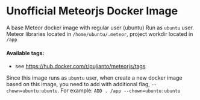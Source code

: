 # Unofficial Meteorjs Docker Image

A base Meteor docker image with regular user (ubuntu)
Run as `ubuntu` user. Meteor libraries located in `/home/ubuntu/.meteor`, project workdir located in `/app` 

#### Available tags:
- see https://hub.docker.com/r/pujianto/meteorjs/tags

Since this image runs as `ubuntu` user, when create a new docker image based on this image, you need to add with additional flag, `--chown=ubuntu:ubuntu`.
For example: `ADD . /app --chown=ubuntu:ubuntu`

